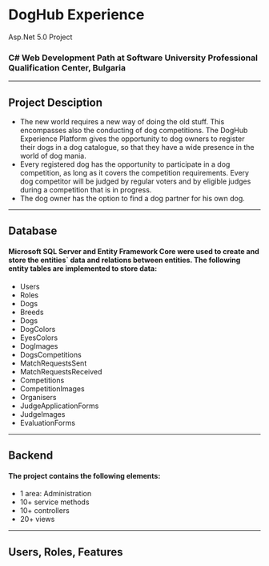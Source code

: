 # DogHub Experience
Asp.Net 5.0 Project
<h3>C# Web Development Path at Software University Professional Qualification Center, Bulgaria</h3>
<hr></hr>
<h2>Project Desciption</h2>
<ul>
<li>The new world requires a new way of doing the old stuff. This encompasses also the conducting of dog competitions. The DogHub Experience Platform gives the opportunity to dog owners to register their dogs in a dog catalogue, so that they have a wide presence in the world of dog mania.</li>
<li>Every registered dog has the opportunity to participate in a dog competition, as long as it covers the competition requirements. Every dog competitor will be judged by regular voters and by eligible judges during a competition that is in progress.</li>
<li>The dog owner has the option to find a dog partner for his own dog.</li>
</ul>
<hr></hr>
<h2>Database</h2>
<h4>
Microsoft SQL Server and Entity Framework Core were used to create and store the entities` data and relations between entities. The following entity tables are implemented to store data:
</h4>
<ul>
<li>Users</li>
<li>Roles</li>
<li>Dogs</li>
<li>Breeds</li>
<li>Dogs</li>
<li>DogColors</li>
<li>EyesColors</li>
<li>DogImages</li>
<li>DogsCompetitions</li>
<li>MatchRequestsSent</li>
<li>MatchRequestsReceived</li>
<li>Competitions</li>
<li>CompetitionImages</li>
<li>Organisers</li>
<li>JudgeApplicationForms</li>
<li>JudgeImages</li>
<li>EvaluationForms</li>
</ul>
<hr></hr>
<h2>Backend</h2>
<h4>
The project contains the following elements:
</h4>
<ul>
  <li>1 area: Administration</li>
  <li>10+ service methods</li>
  <li>10+ controllers</li>
  <li>20+ views</li>
</ul>
<hr></hr>
<h2>Users, Roles, Features</h2>
